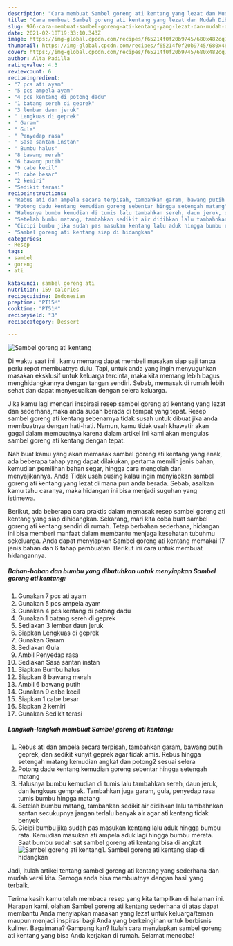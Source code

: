 ```yaml
---
description: "Cara membuat Sambel goreng ati kentang yang lezat dan Mudah Dibuat"
title: "Cara membuat Sambel goreng ati kentang yang lezat dan Mudah Dibuat"
slug: 976-cara-membuat-sambel-goreng-ati-kentang-yang-lezat-dan-mudah-dibuat
date: 2021-02-18T19:33:10.343Z
image: https://img-global.cpcdn.com/recipes/f65214f0f20b9745/680x482cq70/sambel-goreng-ati-kentang-foto-resep-utama.jpg
thumbnail: https://img-global.cpcdn.com/recipes/f65214f0f20b9745/680x482cq70/sambel-goreng-ati-kentang-foto-resep-utama.jpg
cover: https://img-global.cpcdn.com/recipes/f65214f0f20b9745/680x482cq70/sambel-goreng-ati-kentang-foto-resep-utama.jpg
author: Alta Padilla
ratingvalue: 4.3
reviewcount: 6
recipeingredient:
- "7 pcs ati ayam"
- "5 pcs ampela ayam"
- "4 pcs kentang di potong dadu"
- "1 batang sereh di geprek"
- "3 lembar daun jeruk"
- " Lengkuas di geprek"
- " Garam"
- " Gula"
- " Penyedap rasa"
- " Sasa santan instan"
- " Bumbu halus"
- "8 bawang merah"
- "6 bawang putih"
- "9 cabe kecil"
- "1 cabe besar"
- "2 kemiri"
- "Sedikit terasi"
recipeinstructions:
- "Rebus ati dan ampela secara terpisah, tambahkan garam, bawang putih geprek, dan sedikit kunyit geprek agar tidak amis. Rebus hingga setengah matang kemudian angkat dan potong2 sesuai selera"
- "Potong dadu kentang kemudian goreng sebentar hingga setengah matang"
- "Halusnya bumbu kemudian di tumis lalu tambahkan sereh, daun jeruk, dan lengkuas gemprek. Tambahkan juga garam, gula, penyedap rasa tumis bumbu hingga matang"
- "Setelah bumbu matang, tambahkan sedikit air didihkan lalu tambahnkan santan secukupnya jangan terlalu banyak air agar ati kentang tidak benyek"
- "Cicipi bumbu jika sudah pas masukan kentang lalu aduk hingga bumbu rata. Kemudian masukan ati ampela aduk lagi hingga bumbu merata. Saat bumbu sudah sat sambel goreng ati kentang bisa di angkat"
- "Sambel goreng ati kentang siap di hidangkan"
categories:
- Resep
tags:
- sambel
- goreng
- ati

katakunci: sambel goreng ati 
nutrition: 159 calories
recipecuisine: Indonesian
preptime: "PT15M"
cooktime: "PT51M"
recipeyield: "3"
recipecategory: Dessert

---
```



![Sambel goreng ati kentang](https://img-global.cpcdn.com/recipes/f65214f0f20b9745/680x482cq70/sambel-goreng-ati-kentang-foto-resep-utama.jpg)

Di waktu  saat ini , kamu memang dapat membeli masakan siap saji tanpa perlu repot membuatnya dulu. Tapi, untuk anda yang ingin menyuguhkan masakan eksklusif untuk keluarga tercinta, maka kita memang lebih bagus menghidangkannya dengan tangan sendiri. Sebab, memasak di rumah lebih sehat dan dapat menyesuaikan dengan selera keluarga.

Jika kamu lagi mencari inspirasi resep sambel goreng ati kentang yang lezat dan sederhana,maka anda sudah berada di tempat yang tepat. Resep sambel goreng ati kentang  sebenarnya tidak susah untuk dibuat jika anda membuatnya dengan hati-hati. Namun, kamu tidak usah khawatir akan gagal dalam membuatnya 
karena dalam artikel ini kami akan mengulas sambel goreng ati kentang dengan tepat.  



Nah buat kamu yang akan memasak sambel goreng ati kentang yang enak, ada beberapa tahap yang dapat dilakukan, pertama memilih jenis bahan, kemudian pemilihan bahan segar, hingga cara mengolah dan menyajikannya. Anda Tidak usah pusing kalau ingin menyiapkan sambel goreng ati kentang yang lezat di mana pun anda berada. Sebab, asalkan kamu  tahu caranya, maka hidangan ini bisa menjadi suguhan yang istimewa.

Berikut, ada beberapa cara praktis  dalam memasak resep sambel goreng ati kentang yang siap dihidangkan. Sekarang, mari kita coba buat sambel goreng ati kentang sendiri di rumah. Tetap berbahan sederhana, hidangan ini bisa memberi manfaat dalam membantu menjaga kesehatan tubuhmu sekeluarga. Anda dapat menyiapkan Sambel goreng ati kentang memakai 17 jenis bahan dan 6 tahap pembuatan. Berikut ini cara untuk membuat hidangannya.

<!--inarticleads1-->

##### Bahan-bahan dan bumbu yang dibutuhkan untuk menyiapkan Sambel goreng ati kentang:

1. Gunakan 7 pcs ati ayam
1. Gunakan 5 pcs ampela ayam
1. Gunakan 4 pcs kentang di potong dadu
1. Gunakan 1 batang sereh di geprek
1. Sediakan 3 lembar daun jeruk
1. Siapkan  Lengkuas di geprek
1. Gunakan  Garam
1. Sediakan  Gula
1. Ambil  Penyedap rasa
1. Sediakan  Sasa santan instan
1. Siapkan  Bumbu halus
1. Siapkan 8 bawang merah
1. Ambil 6 bawang putih
1. Gunakan 9 cabe kecil
1. Siapkan 1 cabe besar
1. Siapkan 2 kemiri
1. Gunakan Sedikit terasi




<!--inarticleads2-->

##### Langkah-langkah membuat Sambel goreng ati kentang:

1. Rebus ati dan ampela secara terpisah, tambahkan garam, bawang putih geprek, dan sedikit kunyit geprek agar tidak amis. Rebus hingga setengah matang kemudian angkat dan potong2 sesuai selera
1. Potong dadu kentang kemudian goreng sebentar hingga setengah matang
1. Halusnya bumbu kemudian di tumis lalu tambahkan sereh, daun jeruk, dan lengkuas gemprek. Tambahkan juga garam, gula, penyedap rasa tumis bumbu hingga matang
1. Setelah bumbu matang, tambahkan sedikit air didihkan lalu tambahnkan santan secukupnya jangan terlalu banyak air agar ati kentang tidak benyek
1. Cicipi bumbu jika sudah pas masukan kentang lalu aduk hingga bumbu rata. Kemudian masukan ati ampela aduk lagi hingga bumbu merata. Saat bumbu sudah sat sambel goreng ati kentang bisa di angkat
<img src="//assets-global.cpcdn.com/assets/icons/button_play-2c75c40dde080a61004c1f40b05d8f140eaff45d7e9e6481dc71c63d2e7c4909.png" alt="Sambel goreng ati kentang">1. Sambel goreng ati kentang siap di hidangkan




Jadi, itulah artikel tentang  sambel goreng ati kentang  yang sederhana dan mudah versi kita. Semoga anda bisa membuatnya dengan hasil yang terbaik. 

Terima kasih kamu telah membaca resep yang kita tampilkan di halaman ini. Harapan kami, olahan  Sambel goreng ati kentang sederhana di atas dapat membantu Anda menyiapkan masakan yang lezat untuk keluarga/teman maupun menjadi inspirasi bagi Anda yang berkeinginan untuk berbisnis kuliner. Bagaimana? Gampang kan? Itulah cara menyiapkan sambel goreng ati kentang yang bisa Anda kerjakan di rumah. Selamat mencoba!

